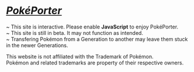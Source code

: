 # _<a href="damiandaniel.github.io/PokePorter">PokéPorter</a>_

                                
~ This site is interactive. Please enable **JavaScript** to enjoy PokéPorter.                                            
~ This site is still in beta. It may not function as intended.                                                   
~ Transfering Pokémon from a Generation to another may leave them stuck in the newer Generations.                      


This website is not affiliated with the Trademark of Pokémon.                     
Pokémon and related trademarks are property of their respective owners.

